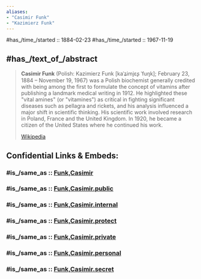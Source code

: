 ```yaml
---
aliases:
- "Casimir Funk"
- "Kazimierz Funk"
---
```


#has_/time_/started ::  1884-02-23
#has_/time_/started ::  1967-11-19 

## #has_/text_of_/abstract 

> **Casimir Funk** (Polish: Kazimierz Funk [kaˈʑimjɛʂ ˈfuŋk]; February 23, 1884 – November 19, 1967) was a Polish biochemist generally credited with being among the first to formulate the concept of vitamins after publishing a landmark medical writing in 1912. He highlighted these "vital amines" (or "vitamines") as critical in fighting significant diseases such as pellagra and rickets, and his analysis influenced a major shift in scientific thinking. His scientific work involved research in Poland, France and the United Kingdom. In 1920, he became a citizen of the United States where he continued his work.
>
> [Wikipedia](https://en.wikipedia.org/wiki/Casimir%20Funk) 


## Confidential Links & Embeds: 

### #is_/same_as :: [Funk,Casimir](/_Standards/bio/Metabolism/Nutrition/Funk,Casimir.md) 

### #is_/same_as :: [Funk,Casimir.public](/_public/bio/Metabolism/Nutrition/Funk,Casimir.public.md) 

### #is_/same_as :: [Funk,Casimir.internal](/_internal/bio/Metabolism/Nutrition/Funk,Casimir.internal.md) 

### #is_/same_as :: [Funk,Casimir.protect](/_protect/bio/Metabolism/Nutrition/Funk,Casimir.protect.md) 

### #is_/same_as :: [Funk,Casimir.private](/_private/bio/Metabolism/Nutrition/Funk,Casimir.private.md) 

### #is_/same_as :: [Funk,Casimir.personal](/_personal/bio/Metabolism/Nutrition/Funk,Casimir.personal.md) 

### #is_/same_as :: [Funk,Casimir.secret](/_secret/bio/Metabolism/Nutrition/Funk,Casimir.secret.md)

